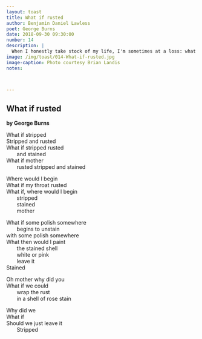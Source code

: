 ```yaml
---
layout: toast
title: What if rusted
author: Benjamin Daniel Lawless
poet: George Burns
date: 2018-09-30 09:30:00
number: 14
description: |
  When I honestly take stock of my life, I'm sometimes at a loss: what I should do with all I've unpacked? The pain, the shame, the missed opportunities… Here's one by George Burns. He’s right there with me.
image: /img/toast/014-What-if-rusted.jpg
image-caption: Photo courtesy Brian Landis
notes:



---
```


## What if rusted
**by George Burns**

What if stripped  
Stripped and rusted  
What if stripped rusted  
       and stained  
What if mother  
       rusted stripped and stained	  

Where would I begin  
What if my throat rusted  
What if, where would I begin  
       stripped  
       stained  
       mother  

What if  some polish somewhere  
       begins to unstain  
with some polish somewhere  
What then would I paint  
       the stained shell   
       white or pink  
       leave it   
Stained  

Oh mother why did you  
What if we could   
       wrap the rust  
       in a shell of rose stain  

Why did we  
What if  
Should we just leave it  
       Stripped  
